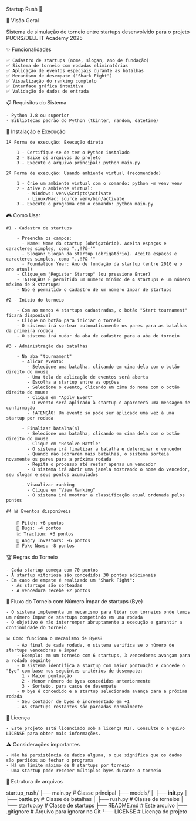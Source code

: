Startup Rush 🚀

📌 Visão Geral

Sistema de simulação de torneio entre startups desenvolvido para o projeto PUCRS/DELL IT Academy 2025

✨ Funcionalidades

    ✅ Cadastro de startups (nome, slogan, ano de fundação)
    ✅ Sistema de torneio com rodadas eliminatórias
    ✅ Aplicação de eventos especiais durante as batalhas
    ✅ Mecanismo de desempate ("Shark Fight")
    ✅ Visualização do ranking completo
    ✅ Interface gráfica intuitiva
    ✅ Validação de dados de entrada

📋 Requisitos do Sistema

    - Python 3.8 ou superior
    - Bibliotecas padrão do Python (tkinter, random, datetime)
  
🚀 Instalação e Execução
    
    1ª Forma de execução: Execução direta

        1 - Certifique-se de ter o Python instalado
        2 - Baixe os arquivos do projeto
        3 - Execute o arquivo principal: python main.py
    
    2ª Forma de execução: Usando ambiente virtual (recomendado)

        1 - Crie um ambiente virtual com o comando: python -m venv venv
        2 - Ative o ambiente virtual:
            - Windows: venv\Scripts\activate
            - Linux/Mac: source venv/bin/activate
        3 - Execute o programa com o comando: python main.py

🎮  Como Usar

    #1 - Cadastro de startups

        - Preencha os campos: 
          - Name: Nome da startup (obrigatório). Aceita espaços e caracteres simples, como ".,!?&-'"
          - Slogan: Slogan da startup (obrigatório). Aceita espaços e caracteres simples, como ".,!?&-'"
          - Foundation Year: Ano de fundação da startup (entre 2010 e o ano atual)
        - Clique em "Register Startup" (ou pressione Enter)
        - !ATENÇÃO! É permitido um número mínimo de 4 startups e um número máximo de 8 startups!
        - Não é permitido o cadastro de um número ímpar de startups
  
    #2 - Início do torneio

        - Com ao menos 4 startups cadastradas, o botão "Start tournament" ficará disponível
        - Clique no botão para iniciar o torneio
        - O sistema irá sortear automaticamente os pares para as batalhas da primeira rodada
        - O sistema irá mudar da aba de cadastro para a aba de torneio
    
    #3 - Administração das batalhas

        - Na aba "tournament"
          - Alicar evento:
            - Selecione uma batalha, clicando em cima dela com o botão direito do mouse
            - Uma tela de aplicação de eventos será aberta
            - Escolha a startup entre as opções
            - Selecione o evento, clicando em cima do nome com o botão direito do mouse
            - Clique em "Apply Event"
            - O evento será aplicado à startup e aparecerá uma mensagem de confirmação
            - !ATENÇÃO! Um evento só pode ser aplicado uma vez à uma startup por rodada
          
          - Finalizar batalha(s)
            - Selecione uma batalha, clicando em cima dela com o botão direito do mouse
            - Clique em "Resolve Battle"
            - O sistema irá finalizar a batalha e determinar o vencedor
            - Quando não sobrarem mais batalhas, o sistema sorteia novamente os pares para a próxima rodada
            - Repita o processo até restar apenas um vencedor
            - O sistema irá abrir uma janela mostrando o nome do vencedor, seu slogan e seus pontos acumulados
          
          - Visualizar ranking
            - Clique em "View Ranking"
            - O sistema irá mostrar a classificação atual ordenada pelos pontos 

    #4 📊 Eventos disponíveis
   
        🎤 Pitch: +6 pontos
        🐛 Bugs: -4 pontos
        📈 Traction: +3 pontos
        🤬 Angry Investors: -6 pontos
        📰 Fake News: -8 pontos

🏆 Regras do Torneio

    - Cada startup começa com 70 pontos
    - À startup vitoriosa são concedidos 30 pontos adicionais
    - Em caso de empate é realizado um "Shark Fight":
      - As startups são sorteadas
      - A vencedora recebe +2 pontos

🔄 Fluxo do Torneio com Número Ímpar de startups (Bye)

    - O sistema implementa um mecanismo para lidar com torneios onde temos um número ímpar de startups competindo em uma rodada
    - O objetivo é não interromper abruptamente a execução e garantir a continuidade do torneio
    
    📊 Como funciona o mecanismo de Byes?
        - Ao final de cada rodada, o sistema verifica se o número de startups vencedoras é ímpar
        - Exemplo: em um torneio com 6 startups, 3 vencedores avançam para a rodada seguinte
        - O sistema identifica a startup com maior pontuação e concede o "Bye" com base nos seguintes critérios de desempate:
          1 - Maior pontuação
          2 - Menor número de byes concedidos anteriormente
          3 - Sorteio, para casos de desempate
        - O bye é concedido e a startup selecionada avança para a próxima rodada
        - Seu contador de byes é incrementado em +1
        - As startups restantes são pareadas normalmente 

📝 Licença

    - Este projeto está licenciado sob a licença MIT. Consulte o arquivo LICENSE para obter mais informações.

⚠️ Considerações importantes

    - Não há persistência de dados alguma, o que significa que os dados são perdidos ao fechar o programa
    - Há um limite máximo de 8 startups por torneio
    - Uma startup pode receber múltiplos byes durante o torneio

📂 Estrutura de arquivos

startup_rush/
├── main.py            # Classe principal
├── models/
│   ├── __init__.py
│   ├── battle.py      # Classe de batalhas
│   ├── rush.py        # Classe de torneios
│   └── startup.py     # Classe de startups
├── README.md          # Este arquivo
├── .gitignore         # Arquivo para ignorar no Git
└── LICENSE            # Licença do projeto